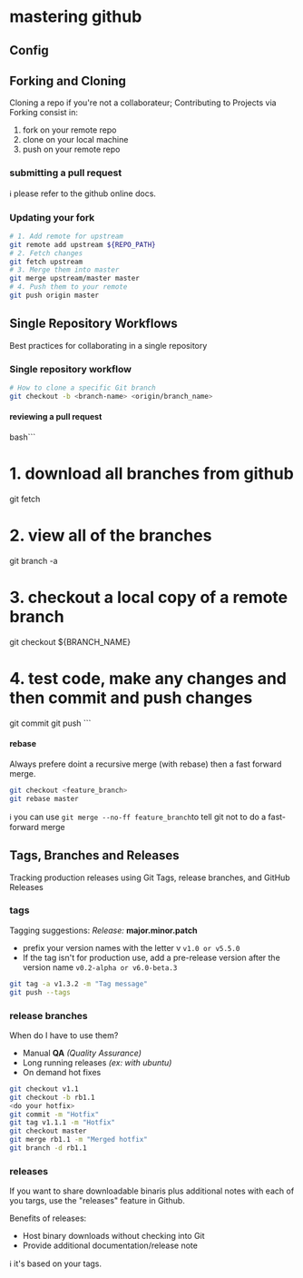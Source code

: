 # mastering github
## Config
## Forking and Cloning
Cloning a repo if you're not a collaborateur; 
Contributing to Projects via Forking consist in:
1. fork on your remote repo
2. clone on your local machine
3. push on your remote repo

### submitting a pull request
:information_source: please refer to the github online docs.

### Updating your fork
```bash
# 1. Add remote for upstream
git remote add upstream ${REPO_PATH}
# 2. Fetch changes
git fetch upstream
# 3. Merge them into master
git merge upstream/master master
# 4. Push them to your remote
git push origin master

```

## Single Repository Workflows
Best practices for collaborating in a single repository
### Single repository workflow

```bash
# How to clone a specific Git branch
git checkout -b <branch-name> <origin/branch_name>
```

#### reviewing a pull request
bash```
# 1. download all branches from github
git fetch
# 2. view all of the branches
git branch -a
# 3. checkout a local copy of a remote branch
git checkout ${BRANCH_NAME}
# 4. test code, make any changes and then commit and push changes
<make edits>
git commit 
git push
```

#### rebase
Always prefere doint a recursive merge (with rebase) then a fast forward merge.

```bash
git checkout <feature_branch>
git rebase master
```
:information_source: you can use `git merge --no-ff feature_branch`to tell git not to do a fast-forward merge

## Tags, Branches and Releases
Tracking production releases using Git Tags, release branches, and GitHub Releases

### tags
Tagging suggestions: *Release:* __major.minor.patch__
* prefix your version names with the letter v
`v1.0 or v5.5.0`
* If the tag isn't for production use, add a pre-release version after the version name
`v0.2-alpha or v6.0-beta.3`

```bash
git tag -a v1.3.2 -m "Tag message"
git push --tags
```

### release branches
When do I have to use them?
* Manual __QA__ *(Quality Assurance)*
* Long running releases *(ex: with ubuntu)*
* On demand hot fixes

```bash
git checkout v1.1
git checkout -b rb1.1
<do your hotfix>
git commit -m "Hotfix"
git tag v1.1.1 -m "Hotfix"
git checkout master
git merge rb1.1 -m "Merged hotfix"
git branch -d rb1.1
```

### releases
If you want to share downloadable binaris plus additional notes with each of you targs, use the "releases" feature in Github.

Benefits of releases:
* Host binary downloads without checking into Git
* Provide additional documentation/release note

:information_source: it's based on your tags.





